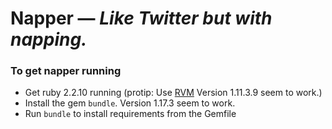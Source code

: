 # Napper — *Like Twitter but with napping.*

### To get napper running
* Get ruby 2.2.10 running (protip: Use [RVM](https://rvm.io/) Version 1.11.3.9 seem to work.)
* Install the gem `bundle`. Version 1.17.3 seem to work.
* Run `bundle` to install requirements from the Gemfile

